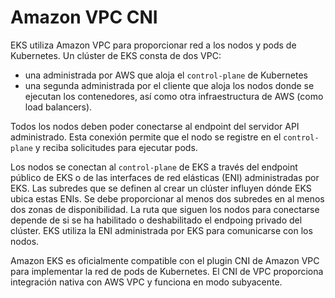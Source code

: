 # Amazon VPC CNI

EKS utiliza Amazon VPC para proporcionar red a los nodos y pods de Kubernetes. Un clúster de EKS consta de dos VPC: 
- una administrada por AWS que aloja el `control-plane` de Kubernetes 
- una segunda administrada por el cliente que aloja los nodos donde se ejecutan los contenedores, así como otra infraestructura de AWS (como load balancers). 
 
Todos los nodos deben poder conectarse al endpoint del servidor API administrado. Esta conexión permite que el nodo se registre en el `control-plane` y reciba solicitudes para ejecutar pods.

Los nodos se conectan al `control-plane` de EKS a través del endpoint público de EKS o de las interfaces de red elásticas (ENI) administradas por EKS. Las subredes que se definen al crear un clúster influyen dónde EKS ubica estas ENIs. Se debe proporcionar al menos dos subredes en al menos dos zonas de disponibilidad. La ruta que siguen los nodos para conectarse depende de si se ha habilitado o deshabilitado el endpoing privado del clúster. EKS utiliza la ENI administrada por EKS para comunicarse con los nodos.

Amazon EKS es oficialmente compatible con el plugin CNI de Amazon VPC para implementar la red de pods de Kubernetes. El CNI de VPC proporciona integración nativa con AWS VPC y funciona en modo subyacente. 

